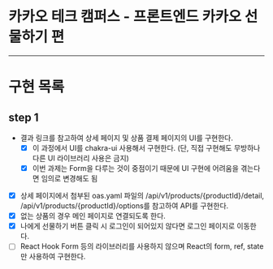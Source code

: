 # 카카오 테크 캠퍼스 - 프론트엔드 카카오 선물하기 편


---

# 구현 목록

## step 1

- 결과 링크를 참고하여 상세 페이지 및 상품 결제 페이지의 UI를 구현한다.
	- [x] 이 과정에서 UI를 chakra-ui 사용해서 구현한다. (단, 직접 구현해도 무방하나 다른 UI 라이브러리 사용은 금지)
	- [x] 이번 과제는 Form을 다루는 것이 중점이기 때문에 UI 구현에 어려움을 겪는다면 임의로 변경해도 됨
- [x] 상세 페이지에서 첨부된 oas.yaml 파일의 /api/v1/products/{productId}/detail, /api/v1/products/{productId}/options를 참고하여 API를 구현한다.
- [x] 없는 상품의 경우 메인 페이지로 연결되도록 한다.
- [x] 나에게 선물하기 버튼 클릭 시 로그인이 되어있지 않다면 로그인 페이지로 이동한다.
- [ ] React Hook Form 등의 라이브러리를 사용하지 않으며 React의 form, ref, state만 사용하여 구현한다.

